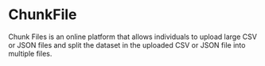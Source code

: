 # ChunkFile
Chunk Files is an online platform that allows individuals to upload large CSV or JSON files and split the dataset in the uploaded CSV or JSON file into multiple files. 
